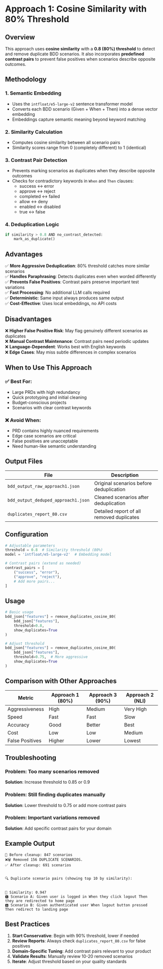# Approach 1: Cosine Similarity with 80% Threshold

## Overview

This approach uses **cosine similarity** with a **0.8 (80%) threshold** to detect and remove duplicate BDD scenarios. It also incorporates **predefined contrast pairs** to prevent false positives when scenarios describe opposite outcomes.

## Methodology

### 1. **Semantic Embedding**
- Uses the `intfloat/e5-large-v2` sentence transformer model
- Converts each BDD scenario (Given + When + Then) into a dense vector embedding
- Embeddings capture semantic meaning beyond keyword matching

### 2. **Similarity Calculation**
- Computes cosine similarity between all scenario pairs
- Similarity scores range from 0 (completely different) to 1 (identical)

### 3. **Contrast Pair Detection**
- Prevents marking scenarios as duplicates when they describe opposite outcomes
- Checks for contradictory keywords in `When` and `Then` clauses:
  - success ↔ error
  - approve ↔ reject
  - completed ↔ failed
  - allow ↔ deny
  - enabled ↔ disabled
  - true ↔ false

### 4. **Deduplication Logic**
```python
if similarity > 0.8 AND no_contrast_detected:
    mark_as_duplicate()
```

## Advantages

✅ **More Aggressive Deduplication**: 80% threshold catches more similar scenarios  
✅ **Handles Paraphrasing**: Detects duplicates even when worded differently  
✅ **Prevents False Positives**: Contrast pairs preserve important test variations  
✅ **Fast Processing**: No additional LLM calls required  
✅ **Deterministic**: Same input always produces same output  
✅ **Cost-Effective**: Uses local embeddings, no API costs  

## Disadvantages

❌ **Higher False Positive Risk**: May flag genuinely different scenarios as duplicates  
❌ **Manual Contrast Maintenance**: Contrast pairs need periodic updates  
❌ **Language-Dependent**: Works best with English keywords  
❌ **Edge Cases**: May miss subtle differences in complex scenarios  



## When to Use This Approach

### ✅ Best For:
- Large PRDs with high redundancy
- Quick prototyping and initial cleaning
- Budget-conscious projects
- Scenarios with clear contrast keywords

### ❌ Avoid When:
- PRD contains highly nuanced requirements
- Edge case scenarios are critical
- False positives are unacceptable
- Need human-like semantic understanding



## Output Files

| File | Description |
|------|-------------|
| `bdd_output_raw_approach1.json` | Original scenarios before deduplication |
| `bdd_output_deduped_approach1.json` | Cleaned scenarios after deduplication |
| `duplicates_report_80.csv` | Detailed report of all removed duplicates |



## Configuration

```python
# Adjustable parameters
threshold = 0.8  # Similarity threshold (80%)
model = 'intfloat/e5-large-v2'  # Embedding model

# Contrast pairs (extend as needed)
contrast_pairs = [
    ("success", "error"),
    ("approve", "reject"),
    # Add more pairs...
]
```





## Usage

```python
# Basic usage
bdd_json["features"] = remove_duplicates_cosine_80(
    bdd_json["features"],
    threshold=0.8,
    show_duplicates=True
)

# Adjust threshold
bdd_json["features"] = remove_duplicates_cosine_80(
    bdd_json["features"],
    threshold=0.75,  # More aggressive
    show_duplicates=True
)
```





## Comparison with Other Approaches

| Metric | Approach 1 (80%) | Approach 3 (90%) | Approach 2 (NLI) |
|--------|------------------|------------------|------------------|
| Aggressiveness | High | Medium | Very High |
| Speed | Fast | Fast | Slow |
| Accuracy | Good | Better | Best |
| Cost | Low | Low | Medium |
| False Positives | Higher | Lower | Lowest |



## Troubleshooting

### Problem: Too many scenarios removed
**Solution**: Increase threshold to 0.85 or 0.9

### Problem: Still finding duplicates manually
**Solution**: Lower threshold to 0.75 or add more contrast pairs

### Problem: Important variations removed
**Solution**: Add specific contrast pairs for your domain





## Example Output

```
🧹 Before cleanup: 847 scenarios
❌🗑️ Removed 156 DUPLICATE SCENARIOS.
✅ After cleanup: 691 scenarios


🔍 Duplicate scenario pairs (showing top 10 by similarity):


🧩 Similarity: 0.947
🅰️ Scenario A: Given user is logged in When they click logout Then they are redirected to home page
🅱️ Scenario B: Given authenticated user When logout button pressed Then redirect to landing page
```

## Best Practices

1. **Start Conservative**: Begin with 90% threshold, lower if needed
2. **Review Reports**: Always check `duplicates_report_80.csv` for false positives
3. **Domain-Specific Tuning**: Add contrast pairs relevant to your product
4. **Validate Results**: Manually review 10-20 removed scenarios
5. **Iterate**: Adjust threshold based on your quality standards

